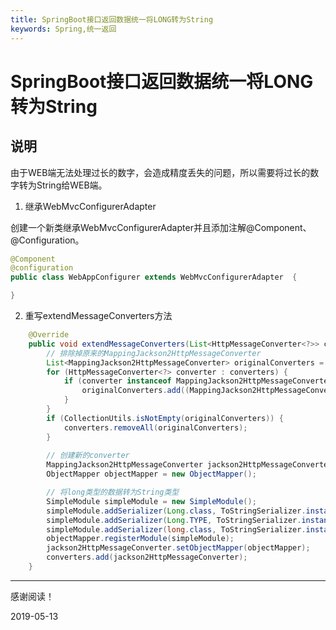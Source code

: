 ```yaml
---
title: SpringBoot接口返回数据统一将LONG转为String
keywords: Spring,统一返回
---
```


# SpringBoot接口返回数据统一将LONG转为String

## 说明

​    由于WEB端无法处理过长的数字，会造成精度丢失的问题，所以需要将过长的数字转为String给WEB端。

1. 继承WebMvcConfigurerAdapter

创建一个新类继承WebMvcConfigurerAdapter并且添加注解@Component、@Configuration。
```java
@Component
@configuration
public class WebAppConfigurer extends WebMvcConfigurerAdapter  {

}
```
2. 重写extendMessageConverters方法
```JAVA
	@Override
	public void extendMessageConverters(List<HttpMessageConverter<?>> converters) {
		// 排除掉原来的MappingJackson2HttpMessageConverter
		List<MappingJackson2HttpMessageConverter> originalConverters = new ArrayList<>();
		for (HttpMessageConverter<?> converter : converters) {
			if (converter instanceof MappingJackson2HttpMessageConverter) {
				originalConverters.add((MappingJackson2HttpMessageConverter) converter);
			}
		}
		if (CollectionUtils.isNotEmpty(originalConverters)) {
			converters.removeAll(originalConverters);
		}
		
		// 创建新的converter
		MappingJackson2HttpMessageConverter jackson2HttpMessageConverter = new MappingJackson2HttpMessageConverter();
		ObjectMapper objectMapper = new ObjectMapper();

		// 将long类型的数据转为String类型
		SimpleModule simpleModule = new SimpleModule();
		simpleModule.addSerializer(Long.class, ToStringSerializer.instance);
		simpleModule.addSerializer(Long.TYPE, ToStringSerializer.instance);
		simpleModule.addSerializer(long.class, ToStringSerializer.instance);
		objectMapper.registerModule(simpleModule);
		jackson2HttpMessageConverter.setObjectMapper(objectMapper);
		converters.add(jackson2HttpMessageConverter);
	}
```

----
感谢阅读！

2019-05-13